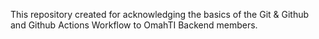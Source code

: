 This repository created for acknowledging the basics of the Git & Github and Github Actions Workflow to OmahTI Backend members.
